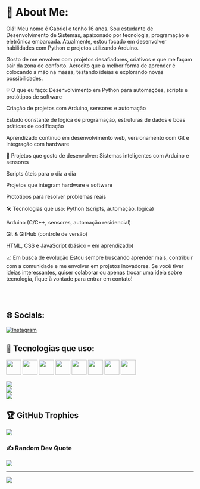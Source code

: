 # 💫 About Me:
Olá! Meu nome é Gabriel e tenho 16 anos. Sou estudante de Desenvolvimento de Sistemas, apaixonado por tecnologia, programação e eletrônica embarcada. Atualmente, estou focado em desenvolver habilidades com Python e projetos utilizando Arduino.

Gosto de me envolver com projetos desafiadores, criativos e que me façam sair da zona de conforto. Acredito que a melhor forma de aprender é colocando a mão na massa, testando ideias e explorando novas possibilidades.

💡 O que eu faço:
Desenvolvimento em Python para automações, scripts e protótipos de software

Criação de projetos com Arduino, sensores e automação

Estudo constante de lógica de programação, estruturas de dados e boas práticas de codificação

Aprendizado contínuo em desenvolvimento web, versionamento com Git e integração com hardware

🚀 Projetos que gosto de desenvolver:
Sistemas inteligentes com Arduino e sensores

Scripts úteis para o dia a dia

Projetos que integram hardware e software

Protótipos para resolver problemas reais

🛠️ Tecnologias que uso:
Python (scripts, automação, lógica)

Arduino (C/C++, sensores, automação residencial)

Git & GitHub (controle de versão)

HTML, CSS e JavaScript (básico – em aprendizado)

📈 Em busca de evolução
Estou sempre buscando aprender mais, contribuir com a comunidade e me envolver em projetos inovadores. Se você tiver ideias interessantes, quiser colaborar ou apenas trocar uma ideia sobre tecnologia, fique à vontade para entrar em contato!

 <br><br>


## 🌐 Socials:
[![Instagram](https://img.shields.io/badge/Instagram-%23E4405F.svg?logo=Instagram&logoColor=white)](https://instagram.com/gb.gouveia_ps) 

## 🚀 Tecnologias que uso:

<!-- Linguagens -->
<img src="https://cdn.jsdelivr.net/gh/devicons/devicon/icons/html5/html5-original.svg" width="40"/> 
<img src="https://cdn.jsdelivr.net/gh/devicons/devicon/icons/css3/css3-original.svg" width="40"/> 
<img src="https://cdn.jsdelivr.net/gh/devicons/devicon/icons/python/python-original.svg" width="40"/> 
<img src="https://cdn.jsdelivr.net/gh/devicons/devicon/icons/csharp/csharp-original.svg" width="40"/>

<!-- Adobe -->
<img src="https://cdn.jsdelivr.net/gh/devicons/devicon/icons/photoshop/photoshop-plain.svg" width="40"/>
<img src="https://cdn.jsdelivr.net/gh/devicons/devicon/icons/lightroom/lightroom-plain.svg" width="40"/>

<!-- Controle de versão -->
<img src="https://cdn.jsdelivr.net/gh/devicons/devicon/icons/git/git-original.svg" width="40"/>
<img src="https://cdn.jsdelivr.net/gh/devicons/devicon/icons/github/github-original.svg" width="40"/>

![](https://github-readme-stats.vercel.app/api?username=gbgouveia&theme=shadow_blue&hide_border=false&include_all_commits=false&count_private=false)<br/>
![](https://nirzak-streak-stats.vercel.app/?user=gbgouveia&theme=shadow_blue&hide_border=false)<br/>
![](https://github-readme-stats.vercel.app/api/top-langs/?username=gbgouveia&theme=shadow_blue&hide_border=false&include_all_commits=false&count_private=false&layout=compact)

## 🏆 GitHub Trophies
![](https://github-profile-trophy.vercel.app/?username=gbgouveia&theme=radical&no-frame=false&no-bg=true&margin-w=4)

### ✍️ Random Dev Quote
![](https://quotes-github-readme.vercel.app/api?type=horizontal&theme=radical)

---
[![](https://visitcount.itsvg.in/api?id=gbgouveia&icon=2&color=1)](https://visitcount.itsvg.in)

<!-- Proudly created with GPRM ( https://gprm.itsvg.in ) -->
